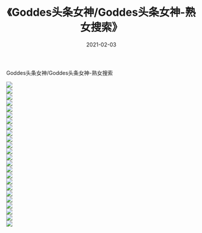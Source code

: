 ﻿---
layout: post
title:  《Goddes头条女神/Goddes头条女神-熟女搜索》
date:   2021-02-03
img: http://img.660000.xyz/Sharelink/网络美图/2021/Goddes头条女神/Goddes头条女神-熟女搜索/000.jpg
categories: [美女, 清纯, 唯美]
---

Goddes头条女神/Goddes头条女神-熟女搜索

 ![](http://img.660000.xyz/Sharelink/网络美图/2021/Goddes头条女神/Goddes头条女神-熟女搜索/001.jpg) <br>![](http://img.660000.xyz/Sharelink/网络美图/2021/Goddes头条女神/Goddes头条女神-熟女搜索/002.jpg) <br>![](http://img.660000.xyz/Sharelink/网络美图/2021/Goddes头条女神/Goddes头条女神-熟女搜索/003.jpg) <br>![](http://img.660000.xyz/Sharelink/网络美图/2021/Goddes头条女神/Goddes头条女神-熟女搜索/004.jpg) <br>![](http://img.660000.xyz/Sharelink/网络美图/2021/Goddes头条女神/Goddes头条女神-熟女搜索/005.jpg) <br>![](http://img.660000.xyz/Sharelink/网络美图/2021/Goddes头条女神/Goddes头条女神-熟女搜索/006.jpg) <br>![](http://img.660000.xyz/Sharelink/网络美图/2021/Goddes头条女神/Goddes头条女神-熟女搜索/007.jpg) <br>![](http://img.660000.xyz/Sharelink/网络美图/2021/Goddes头条女神/Goddes头条女神-熟女搜索/008.jpg) <br>![](http://img.660000.xyz/Sharelink/网络美图/2021/Goddes头条女神/Goddes头条女神-熟女搜索/009.jpg) <br>![](http://img.660000.xyz/Sharelink/网络美图/2021/Goddes头条女神/Goddes头条女神-熟女搜索/010.jpg) <br>![](http://img.660000.xyz/Sharelink/网络美图/2021/Goddes头条女神/Goddes头条女神-熟女搜索/011.jpg) <br>![](http://img.660000.xyz/Sharelink/网络美图/2021/Goddes头条女神/Goddes头条女神-熟女搜索/012.jpg) <br>![](http://img.660000.xyz/Sharelink/网络美图/2021/Goddes头条女神/Goddes头条女神-熟女搜索/013.jpg) <br>![](http://img.660000.xyz/Sharelink/网络美图/2021/Goddes头条女神/Goddes头条女神-熟女搜索/014.jpg) <br>![](http://img.660000.xyz/Sharelink/网络美图/2021/Goddes头条女神/Goddes头条女神-熟女搜索/015.jpg) <br>![](http://img.660000.xyz/Sharelink/网络美图/2021/Goddes头条女神/Goddes头条女神-熟女搜索/016.jpg) <br>![](http://img.660000.xyz/Sharelink/网络美图/2021/Goddes头条女神/Goddes头条女神-熟女搜索/017.jpg) <br>![](http://img.660000.xyz/Sharelink/网络美图/2021/Goddes头条女神/Goddes头条女神-熟女搜索/018.jpg) <br>![](http://img.660000.xyz/Sharelink/网络美图/2021/Goddes头条女神/Goddes头条女神-熟女搜索/019.jpg) <br>![](http://img.660000.xyz/Sharelink/网络美图/2021/Goddes头条女神/Goddes头条女神-熟女搜索/020.jpg) <br>![](http://img.660000.xyz/Sharelink/网络美图/2021/Goddes头条女神/Goddes头条女神-熟女搜索/021.jpg) <br>![](http://img.660000.xyz/Sharelink/网络美图/2021/Goddes头条女神/Goddes头条女神-熟女搜索/022.jpg) <br>![](http://img.660000.xyz/Sharelink/网络美图/2021/Goddes头条女神/Goddes头条女神-熟女搜索/023.jpg) <br>![](http://img.660000.xyz/Sharelink/网络美图/2021/Goddes头条女神/Goddes头条女神-熟女搜索/024.jpg) <br>
